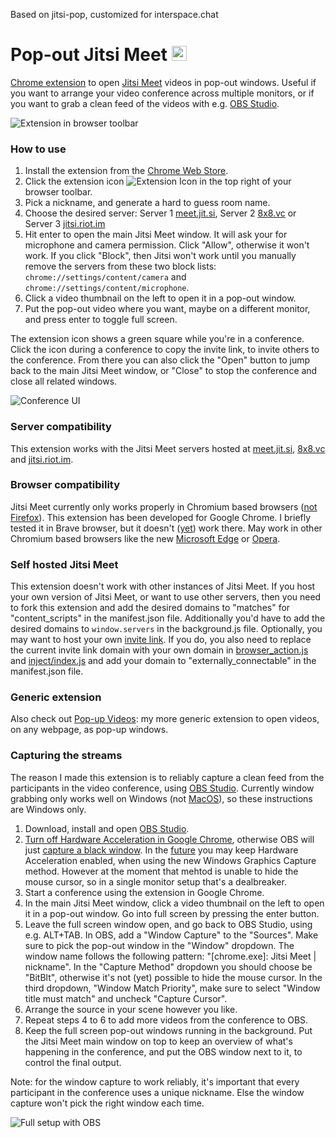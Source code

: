 Based on jitsi-pop, customized for interspace.chat

# Pop-out Jitsi Meet <img alt="Logo" src="./extension/icons/icon48.png" height="24px" />
[Chrome extension](https://chrome.google.com/webstore/detail/pop-out-jitsi-meet/boklbbjieahngbnhdmlhldjjibdnnbcn) to open [Jitsi Meet](https://jitsi.org/) videos in pop-out windows. Useful if you want to arrange your video conference across multiple monitors, or if you want to grab a clean feed of the videos with e.g. [OBS Studio](https://obsproject.com/).

![Extension in browser toolbar](screenshots/1-crop.png)

### How to use
1. Install the extension from the [Chrome Web Store](https://chrome.google.com/webstore/detail/pop-out-jitsi-meet/boklbbjieahngbnhdmlhldjjibdnnbcn).
2. Click the extension icon ![Extension Icon](extension/icons/icon16.png) in the top right of your browser toolbar.
3. Pick a nickname, and generate a hard to guess room name.
4. Choose the desired server: Server 1 [meet.jit.si](https://meet.jit.si/), Server 2 [8x8.vc](https://8x8.vc/) or Server 3 [jitsi.riot.im](https://jitsi.riot.im/)
5. Hit enter to open the main Jitsi Meet window. It will ask your for microphone and camera permission. Click "Allow", otherwise it won't work. If you click "Block", then Jitsi won't work until you manually remove the servers from these two block lists: `chrome://settings/content/camera` and `chrome://settings/content/microphone`.
6. Click a video thumbnail on the left to open it in a pop-out window.
7. Put the pop-out video where you want, maybe on a different monitor, and press enter to toggle full screen.

The extension icon shows a green square while you're in a conference. Click the icon during a conference to copy the invite link, to invite others to the conference. From there you can also click the "Open" button to jump back to the main Jitsi Meet window, or "Close" to stop the conference and close all related windows.

![Conference UI](screenshots/2.jpg)

### Server compatibility
This extension works with the Jitsi Meet servers hosted at [meet.jit.si](https://meet.jit.si/), [8x8.vc](https://8x8.vc/) and [jitsi.riot.im](https://jitsi.riot.im/).

### Browser compatibility
Jitsi Meet currently only works properly in Chromium based browsers ([not Firefox](https://github.com/jitsi/jitsi-meet/issues/4758)). This extension has been developed for Google Chrome. I briefly tested it in Brave browser, but it doesn't ([yet](https://github.com/brave/brave-browser/issues/9009)) work there. May work in other Chromium based browsers like the new [Microsoft Edge](https://www.microsoft.com/edge) or [Opera](https://www.opera.com/).

### Self hosted Jitsi Meet
This extension doesn't work with other instances of Jitsi Meet. If you host your own version of Jitsi Meet, or want to use other servers, then you need to fork this extension and add the desired domains to "matches" for "content_scripts" in the manifest.json file. Additionally you'd have to add the desired domains to `window.servers` in the background.js file. Optionally, you may want to host your own [invite link](https://github.com/Jip-Hop/jitsi-pop/blob/master/index.html). If you do, you also need to replace the current invite link domain with your own domain in [browser_action.js](https://github.com/Jip-Hop/jitsi-pop/blob/master/extension/src/browser_action/browser_action.js#L80) and [inject/index.js](https://github.com/Jip-Hop/jitsi-pop/blob/master/extension/src/inject/index.js#L861) and add your domain to "externally_connectable" in the manifest.json file.

### Generic extension
Also check out [Pop-up Videos](https://github.com/Jip-Hop/pop-up-videos): my more generic extension to open videos, on any webpage, as pop-up windows.

### Capturing the streams
The reason I made this extension is to reliably capture a clean feed from the participants in the video conference, using [OBS Studio](https://obsproject.com/). Currently window grabbing only works well on Windows (not [MacOS](https://obsproject.com/forum/threads/screen-tearing-random-glitching-w-window-capture.95181/)), so these instructions are Windows only.
1. Download, install and open [OBS Studio](https://obsproject.com/).
2. [Turn off Hardware Acceleration in Google Chrome](https://www.howtogeek.com/412738/how-to-turn-hardware-acceleration-on-and-off-in-chrome/), otherwise OBS will just [capture a black window](https://obsproject.com/forum/threads/option-to-turn-off-capture-cursor-when-recording-a-window.117388/). In the [future](https://obsproject.com/forum/threads/windows-graphics-capture-also-captures-mouse-pointer.117503/) you may keep Hardware Acceleration enabled, when using the new Windows Graphics Capture method. However at the moment that mehtod is unable to hide the mouse cursor, so in a single monitor setup that's a dealbreaker.
3. Start a conference using the extension in Google Chrome.
4. In the main Jitsi Meet window, click a video thumbnail on the left to open it in a pop-out window. Go into full screen by pressing the enter button.
5. Leave the full screen window open, and go back to OBS Studio, using e.g. ALT+TAB. In OBS, add a "Window Capture" to the "Sources". Make sure to pick the pop-out window in the "Window" dropdown. The window name follows the following pattern: "\[chrome.exe\]: Jitsi Meet | nickname". In the "Capture Method" dropdown you should choose be "BitBlt", otherwise it's not (yet) possible to hide the mouse cursor. In the third dropdown, "Window Match Priority", make sure to select "Window title must match" and uncheck "Capture Cursor".
6. Arrange the source in your scene however you like.
7. Repeat steps 4 to 6 to add more videos from the conference to OBS.
8. Keep the full screen pop-out windows running in the background. Put the Jitsi Meet main window on top to keep an overview of what's happening in the conference, and put the OBS window next to it, to control the final output.

Note: for the window capture to work reliably, it's important that every participant in the conference uses a unique nickname. Else the window capture won't pick the right window each time.

![Full setup with OBS](screenshots/3.jpg)
